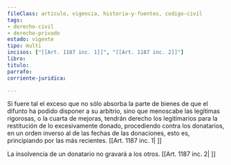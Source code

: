 ```yaml
---
fileClass: articulo, vigencia, historia-y-fuentes, codigo-civil
tags:
- derecho-civil
- derecho-privado
estado: vigente
tipo: multi
incisos: ["[[Art. 1187 inc. 1]]", "[[Art. 1187 inc. 2]]"]
libro:
titulo:
parrafo:
corriente-juridica:

---
```

Si fuere tal el exceso que no sólo absorba la parte de bienes de que el difunto ha podido disponer a su arbitrio, sino que menoscabe las legítimas rigorosas, o la cuarta de mejoras, tendrán derecho los legitimarios para la restitución de lo excesivamente donado, procediendo contra los donatarios, en un orden inverso al de las fechas de las donaciones, esto es, principiando por las más recientes. [[Art. 1187 inc. 1| ]]

La insolvencia de un donatario no gravará a los otros. [[Art. 1187 inc. 2| ]]